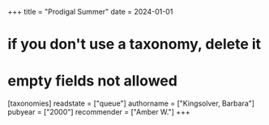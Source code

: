 +++
title = "Prodigal Summer"
date = 2024-01-01
# if you don't use a taxonomy, delete it
# empty fields not allowed
[taxonomies]
  readstate = ["queue"]
  authorname = ["Kingsolver, Barbara"]
  pubyear = ["2000"]
  recommender = ["Amber W."]
+++
